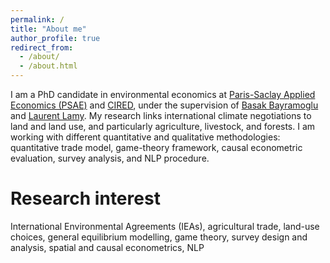 ```yaml
---
permalink: /
title: "About me"
author_profile: true
redirect_from: 
  - /about/
  - /about.html
---
```


I am a PhD candidate in environmental economics at [Paris-Saclay Applied Economics (PSAE)](https://eng-psae.versailles-saclay.hub.inrae.fr/) and [CIRED](https://www.centre-cired.fr/en/), under the supervision of [Basak Bayramoglu](https://sites.google.com/site/basakbayramoglu/home) and [Laurent Lamy](https://sites.google.com/site/laurentlamy78/vitae). My research links international climate negotiations to land and land use, and particularly agriculture, livestock, and forests. I am working with different quantitative and qualitative methodologies: quantitative trade model, game-theory framework, causal econometric evaluation, survey analysis, and NLP procedure.

Research interest
======
International Environmental Agreements (IEAs), agricultural trade, land-use choices, general equilibrium modelling, game theory, survey design and analysis, spatial and causal econometrics, NLP
